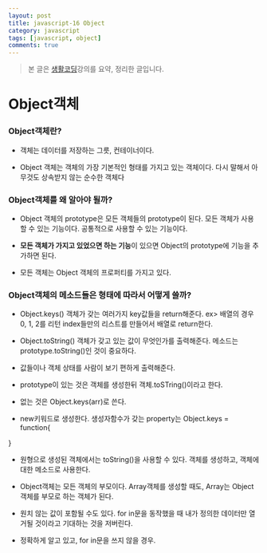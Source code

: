 ```yaml
---
layout: post
title: javascript-16 Object
category: javascript
tags: [javascript, object]
comments: true
---
```


> 본 글은 [생활코딩](https://opentutorials.org/course/743/6578)강의를 요약, 정리한 글입니다.  


# Object객체

### Object객체란?

- 객체는 데이터를 저장하는 그릇, 컨테이너이다.

- Object 객체는 객체의 가장 기본적인 형태를 가지고 있는 객체이다. 다시 말해서 아무것도 상속받지 않는 순수한 객체다

### Object객체를 왜 알아야 될까?

- Object 객체의 prototype은 모든 객체들의 prototype이 된다. 모든 객체가 사용할 수 있는 기능이다. 공통적으로 사용할 수 있는 기능이다.
- **모든 객체가 가지고 있었으면 하는 기능**이 있으면 Object의 prototype에 기능을 추가하면 된다.


- 모든 객체는 Object 객체의 프로퍼티를 가지고 있다.

### Object객체의 메소드들은 형태에 따라서 어떻게 쓸까?

- Object.keys() 객체가 갖는 여러가지 key값들을 return해준다.
ex> 배열의 경우 0, 1, 2를 리턴 index들만의 리스트를 만들어서 배열로 return한다.

- Object.toString() 객체가 갖고 있는 값이 무엇인가를 출력해준다. 메소드는 prototype.toString()인 것이 중요하다.
- 값들이나 객체 상태를 사람이 보기 편하게 출력해준다.

- prototype이 있는 것은 객체를 생성한뒤 객체.toSTring()이라고 한다.
- 없는 것은 Object.keys(arr)로 쓴다.

- new키워드로 생성한다. 생성자함수가 갖는 property는 Object.keys = function{

}

- 원형으로 생성된 객체에서는 toString()을 사용할 수 있다. 객체를 생성하고, 객체에 대한 메소드로 사용한다.

- Object객체는 모든 객체의 부모이다. Array객체를 생성할 때도, Array는 Object객체를 부모로 하는 객체가 된다.


- 원치 않는 값이 포함될 수도 있다. for in문을 동작했을 때 내가 정의한 데이터만 열거될 것이라고 기대하는 것을 저버린다.
- 정확하게 알고 있고, for in문을 쓰지 않을 경우.
